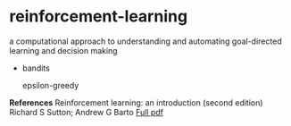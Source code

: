 # reinforcement-learning
a computational approach to understanding and automating goal-directed learning and decision making


* bandits

    epsilon-greedy



**References**
Reinforcement learning: an introduction (second edition)
Richard S Sutton; Andrew G Barto
[Full pdf](http://incompleteideas.net/book/RLbook2020.pdf)
